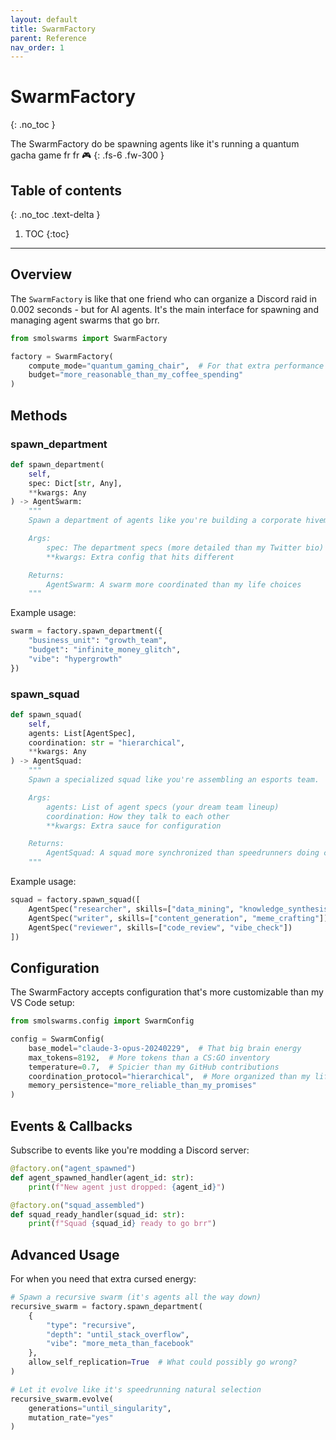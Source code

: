 ```yaml
---
layout: default
title: SwarmFactory
parent: Reference
nav_order: 1
---
```


# SwarmFactory
{: .no_toc }

The SwarmFactory do be spawning agents like it's running a quantum gacha game fr fr 🎮
{: .fs-6 .fw-300 }

## Table of contents
{: .no_toc .text-delta }

1. TOC
{:toc}

---

## Overview

The `SwarmFactory` is like that one friend who can organize a Discord raid in 0.002 seconds - but for AI agents. It's the main interface for spawning and managing agent swarms that go brr.

```python
from smolswarms import SwarmFactory

factory = SwarmFactory(
    compute_mode="quantum_gaming_chair",  # For that extra performance boost
    budget="more_reasonable_than_my_coffee_spending"
)
```

## Methods

### spawn_department

```python
def spawn_department(
    self,
    spec: Dict[str, Any],
    **kwargs: Any
) -> AgentSwarm:
    """
    Spawn a department of agents like you're building a corporate hivemind fr fr.

    Args:
        spec: The department specs (more detailed than my Twitter bio)
        **kwargs: Extra config that hits different

    Returns:
        AgentSwarm: A swarm more coordinated than my life choices
    """
```

Example usage:
```python
swarm = factory.spawn_department({
    "business_unit": "growth_team",
    "budget": "infinite_money_glitch",
    "vibe": "hypergrowth"
})
```

### spawn_squad

```python
def spawn_squad(
    self,
    agents: List[AgentSpec],
    coordination: str = "hierarchical",
    **kwargs: Any
) -> AgentSquad:
    """
    Spawn a specialized squad like you're assembling an esports team.

    Args:
        agents: List of agent specs (your dream team lineup)
        coordination: How they talk to each other
        **kwargs: Extra sauce for configuration

    Returns:
        AgentSquad: A squad more synchronized than speedrunners doing co-op
    """
```

Example usage:
```python
squad = factory.spawn_squad([
    AgentSpec("researcher", skills=["data_mining", "knowledge_synthesis"]),
    AgentSpec("writer", skills=["content_generation", "meme_crafting"]),
    AgentSpec("reviewer", skills=["code_review", "vibe_check"])
])
```

## Configuration

The SwarmFactory accepts configuration that's more customizable than my VS Code setup:

```python
from smolswarms.config import SwarmConfig

config = SwarmConfig(
    base_model="claude-3-opus-20240229",  # That big brain energy
    max_tokens=8192,  # More tokens than a CS:GO inventory
    temperature=0.7,  # Spicier than my GitHub contributions
    coordination_protocol="hierarchical",  # More organized than my life
    memory_persistence="more_reliable_than_my_promises"
)
```

## Events & Callbacks

Subscribe to events like you're modding a Discord server:

```python
@factory.on("agent_spawned")
def agent_spawned_handler(agent_id: str):
    print(f"New agent just dropped: {agent_id}")

@factory.on("squad_assembled")
def squad_ready_handler(squad_id: str):
    print(f"Squad {squad_id} ready to go brr")
```

## Advanced Usage

For when you need that extra cursed energy:

```python
# Spawn a recursive swarm (it's agents all the way down)
recursive_swarm = factory.spawn_department(
    {
        "type": "recursive",
        "depth": "until_stack_overflow",
        "vibe": "more_meta_than_facebook"
    },
    allow_self_replication=True  # What could possibly go wrong?
)

# Let it evolve like it's speedrunning natural selection
recursive_swarm.evolve(
    generations="until_singularity",
    mutation_rate="yes"
)
